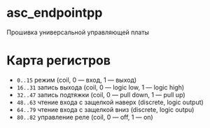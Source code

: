 # asc_endpointpp
Прошивка универсальной управляющей платы

# Карта регистров

* `0..15` режим (coil, 0 — вход, 1 — выход)
* `16..31` запись выхода (coil, 0 — logic low, 1 — logic high)
* `32..47` запись подтяжки (coil, 0 — pull down, 1 — pull up)
* `48..63` чтение входа с защелкой наверх (discrete, logic output)
* `64..79` чтение входа с защелкой вниз (discrete, logic outpu)
* `80..82` управление реле (coil, 0 — off, 1 — on)
